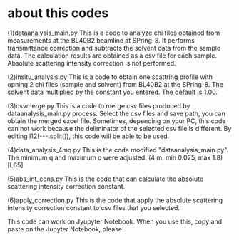 # about this codes
(1)dataanalysis_main.py
This is a code to analyze chi files obtained from measurements at the BL40B2 beamline at SPring-8.
It performs transmittance correction and subtracts the solvent data from the sample data.
The calculation results are obtained as a csv file for each sample.
Absolute scattering intensity correction is not performed.

(2)insitu_analysis.py
This is a code to obtain one scattring profile with opning 2 chi files (sample and solvent) from BL40B2 at the SPring-8.
The solvent data multiplied by the constant you entered. The default is 1.00.

(3)csvmerge.py
This is a code to merge csv files produced by dataanalysis_main.py process.
Select the csv files and save path, you can obtain the merged excel file.
Sometimes, depending on your PC, this code can not work because the deliminator of the selected csv file is different.
By editing l12(---.split()), this code will be able to be used.

(4)data_analysis_4mq.py
This is the code modified "dataanalysis_main.py". The minimum q and maximum q were adjusted. (4 m: min 0.025, max 1.8)[L65]

(5)abs_int_cons.py
This is the code that can calculate the absolute scattering intensity correction constant.

(6)apply_correction.py
This is the code that apply the absolute scattering intensity correction constant to csv files that you selected.

This code can work on Jyupyter Notebook. When you use this, copy and paste on the Jupyter Notebook, please.
